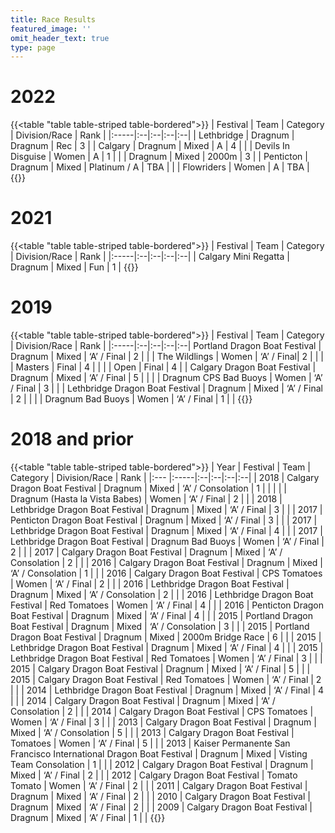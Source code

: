 ```yaml
---
title: Race Results
featured_image: ''
omit_header_text: true
type: page
---
```


# 2022

{{<table "table table-striped table-bordered">}}
| Festival | Team | Category | Division/Race | Rank | 
|:-----|:--|:--|:--|:--|
| Lethbridge | Dragnum | Dragnum | Rec | 3 |
| Calgary | Dragnum | Mixed | A | 4 |
|  | Devils In Disguise | Women | A | 1 |
|  | Dragnum | Mixed | 2000m | 3 |
| Penticton | Dragnum | Mixed | Platinum / A | TBA |
|  | Flowriders | Women | A | TBA |
{{</table>}}

# 2021

{{<table "table table-striped table-bordered">}}
| Festival | Team | Category | Division/Race | Rank | 
|:-----|:--|:--|:--|:--|
| Calgary Mini Regatta | Dragnum | Mixed | Fun | 1 |
{{</table>}}

# 2019

{{<table "table table-striped table-bordered">}}
| Festival | Team | Category | Division/Race | Rank | 
|:-----|:--|:--|:--|:--|
Portland Dragon Boat Festival | Dragnum | Mixed | ‘A’ / Final | 2 | 
|  | The Wildlings | Women | ‘A’ / Final| 2 | 
|  | | Masters | Final | 4 | 
|  | | Open | Final | 4 | 
| Calgary Dragon Boat Festival | Dragnum | Mixed | ‘A’ / Final | 5 |  |
|  | Dragnum CPS Bad Buoys | Women | ‘A’ / Final | 3 |  |
| Lethbridge Dragon Boat Festival | Dragnum | Mixed | ‘A’ / Final | 2 |  |
|  | Dragnum Bad Buoys | Women | ‘A’ / Final | 1 |  |
{{</table>}}

# 2018 and prior

{{<table "table table-striped table-bordered">}}
| Year | Festival | Team | Category | Division/Race | Rank | 
|:--- |:-----|:--|:--|:--|:--|
| 2018 | Calgary Dragon Boat Festival | Dragnum | Mixed | ‘A’ / Consolation | 1 |  |
|  |  | Dragnum (Hasta la Vista Babes) | Women | ‘A’ / Final | 2 |  |
| 2018 | Lethbridge Dragon Boat Festival | Dragnum | Mixed | ‘A’ / Final | 3 |  |
| 2017 | Penticton Dragon Boat Festival | Dragnum | Mixed | ‘A’ / Final | 3 |  |
| 2017 | Lethbridge Dragon Boat Festival | Dragnum | Mixed | ‘A’ / Final | 4 |  |
| 2017 | Lethbridge Dragon Boat Festival | Dragnum Bad Buoys | Women | ‘A’ / Final | 2 |  |
| 2017 | Calgary Dragon Boat Festival | Dragnum | Mixed | ‘A’ / Consolation | 2 |  |
| 2016 | Calgary Dragon Boat Festival | Dragnum | Mixed | ‘A’ / Consolation | 1 |  |
| 2016 | Calgary Dragon Boat Festival | CPS Tomatoes | Women | ‘A’ / Final | 2 |  |
| 2016 | Lethbridge Dragon Boat Festival | Dragnum | Mixed | ‘A’ / Consolation | 2 |  |
| 2016 | Lethbridge Dragon Boat Festival | Red Tomatoes | Women | ‘A’ / Final | 4 |  |
| 2016 | Penticton Dragon Boat Festival | Dragnum | Mixed | ‘A’ / Final | 4 |  |
| 2015 | Portland Dragon Boat Festival | Dragnum | Mixed | ‘A’ / Consolation | 3 |  |
| 2015 | Portland Dragon Boat Festival | Dragnum | Mixed | 2000m Bridge Race | 6 |  |
| 2015 | Lethbridge Dragon Boat Festival | Dragnum | Mixed | ‘A’ / Final | 4 |  |
| 2015 | Lethbridge Dragon Boat Festival | Red Tomatoes | Women | ‘A’ / Final | 3 |  |
| 2015 | Calgary Dragon Boat Festival | Dragnum | Mixed | ‘A’ / Final | 5 |  |
| 2015 | Calgary Dragon Boat Festival | Red Tomatoes | Women | ‘A’ / Final | 2 |  |
| 2014 | Lethbridge Dragon Boat Festival | Dragnum | Mixed | ‘A’ / Final | 4 |  |
| 2014 | Calgary Dragon Boat Festival | Dragnum | Mixed | ‘A’ / Consolation | 2 |  |
| 2014 | Calgary Dragon Boat Festival | CPS Tomatoes | Women | ‘A’ / Final | 3 |  |
| 2013 | Calgary Dragon Boat Festival | Dragnum | Mixed | ‘A’ / Consolation | 5 |  |
| 2013 | Calgary Dragon Boat Festival | Tomatoes | Women | ‘A’ / Final | 5 |  |
| 2013 | Kaiser Permanente San Francisco International Dragon Boat Festival | Dragnum | Mixed | Visting Team Consolation | 1 |  |
| 2012 | Calgary Dragon Boat Festival | Dragnum | Mixed | ‘A’ / Final | 2 |  |
| 2012 | Calgary Dragon Boat Festival | Tomato Tomato | Women | ‘A’ / Final | 2 |  |
| 2011 | Calgary Dragon Boat Festival | Dragnum | Mixed | ‘A’ / Final | 2 |  |
| 2010 | Calgary Dragon Boat Festival | Dragnum | Mixed | ‘A’ / Final | 2 |  |
| 2009 | Calgary Dragon Boat Festival | Dragnum | Mixed | ‘A’ / Final | 1 |  |
{{</table>}}

